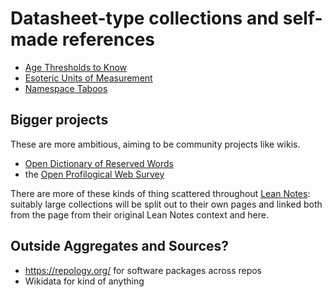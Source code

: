 # Datasheet-type collections and self-made references

- [Age Thresholds to Know](339f091d-874a-4380-952f-0b206e32eee0.md)
- [Esoteric Units of Measurement](648306bb-7701-4f42-9913-d28984df7ee1.md)
- [Namespace Taboos](ec13f80e-f367-4dd9-b4c3-c9b27c136167.md)

## Bigger projects

These are more ambitious, aiming to be community projects like wikis.

- [Open Dictionary of Reserved Words](fd9ccf36-f6e0-47bb-a456-6f14e669b304.md)
- the [Open Profilogical Web Survey](144ec8bd-d6cb-47b7-aa60-7220f6d5b4f2.md)

There are more of these kinds of thing scattered throughout [Lean Notes](f00c3d23-8848-4bb4-8d7a-d009f7344374.md): suitably large collections will be split out to their own pages and linked both from the page from their original Lean Notes context and here.

## Outside Aggregates and Sources?

- https://repology.org/ for software packages across repos
- Wikidata for kind of anything
